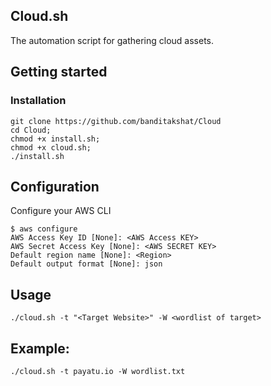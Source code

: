## Cloud.sh
The automation script for gathering cloud assets.

## Getting started

### Installation
    git clone https://github.com/banditakshat/Cloud
    cd Cloud;
    chmod +x install.sh;
    chmod +x cloud.sh;
    ./install.sh
    
## Configuration
Configure your AWS CLI
    
    $ aws configure
    AWS Access Key ID [None]: <AWS Access KEY>
    AWS Secret Access Key [None]: <AWS SECRET KEY>
    Default region name [None]: <Region>
    Default output format [None]: json

## Usage
    ./cloud.sh -t "<Target Website>" -W <wordlist of target>

## Example:
    ./cloud.sh -t payatu.io -W wordlist.txt


